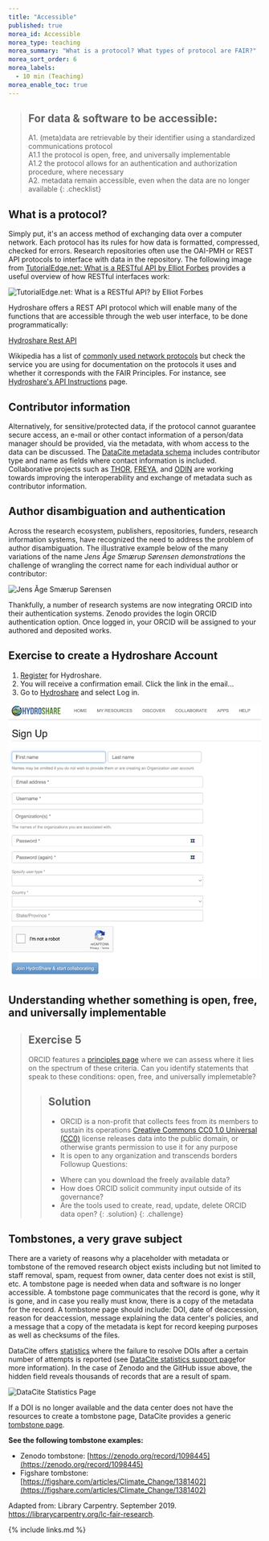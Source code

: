 ```yaml
---
title: "Accessible"
published: true
morea_id: Accessible
morea_type: teaching
morea_summary: "What is a protocol? What types of protocol are FAIR?"
morea_sort_order: 6
morea_labels:
  - 10 min (Teaching)
morea_enable_toc: true
---
```


> ## For data & software to be accessible:
>
> A1. (meta)data are retrievable by their identifier using a standardized communications protocol  
>  A1.1 the protocol is open, free, and universally implementable  
>  A1.2 the protocol allows for an authentication and authorization procedure, where necessary  
> A2. metadata remain accessible, even when the data are no longer available
> {: .checklist}

## What is a protocol?

Simply put, it's an access method of exchanging data over a computer network. Each protocol has its rules for how data is formatted, compressed, checked for errors. Research repositories often use the OAI-PMH or REST API protocols to interface with data in the repository. The following image from [TutorialEdge.net: What is a RESTful API by Elliot Forbes](https://tutorialedge.net/general/what-is-a-rest-api/) provides a useful overview of how RESTful interfaces work:

![TutorialEdge.net: What is a RESTful API? by Elliot Forbes](../fig/rest-api.png)

Hydroshare offers a REST API protocol which will enable many of the functions that are accessible through the web user interface, to be done programmatically:

[Hydroshare Rest API](https://www.hydroshare.org/hsapi)

Wikipedia has a list of [commonly used network protocols](https://en.wikipedia.org/wiki/Lists_of_network_protocols) but check the service you are using for documentation on the protocols it uses and whether it corresponds with the FAIR Principles. For instance, see [Hydroshare's API Instructions](https://help.hydroshare.org/introduction-to-hydroshare/getting-started/use-the-api/) page.

## Contributor information

Alternatively, for sensitive/protected data, if the protocol cannot guarantee secure access, an e-mail or other contact information of a person/data manager should be provided, via the metadata, with whom access to the data can be discussed. The [DataCite metadata schema](https://schema.datacite.org/) includes contributor type and name as fields where contact information is included. Collaborative projects such as [THOR](https://project-thor.readme.io/), [FREYA](https://www.project-freya.eu/en/resources), and [ODIN](https://odin-project.eu/project-outputs/deliverables/) are working towards improving the interoperability and exchange of metadata such as contributor information.

## Author disambiguation and authentication

Across the research ecosystem, publishers, repositories, funders, research information systems, have recognized the need to address the problem of author disambiguation. The illustrative example below of the many variations of the name _Jens Åge Smærup Sørensen demonstrations_ the challenge of wrangling the correct name for each individual author or contributor:

![Jens Åge Smærup Sørensen](https://slideplayer.com/13579783/82/images/5/Jens+%C3%85ge+Sm%C3%A6rup+S%C3%B8rensen.jpg)

Thankfully, a number of research systems are now integrating ORCID into their authentication systems. Zenodo provides the login ORCID authentication option. Once logged in, your ORCID will be assigned to your authored and deposited works.

## Exercise to create a Hydroshare Account

1. [Register](https://www.hydroshare.org/sign-up/) for Hydroshare.
2. You will receive a confirmation email. Click the link in the email...
3. Go to [Hydroshare](hydroshare.org) and select Log in.

![Hydroshare Registration](./fig/hydrosharesignup.png)

## Understanding whether something is open, free, and universally implementable

> ## Exercise 5
>
> ORCID features a [principles page](https://orcid.org/about/what-is-orcid/principles) where we can assess where it lies on the spectrum of these criteria. Can you identify statements that speak to these conditions: open, free, and universally implemetable?
>
> > ## Solution
> >
> > - ORCID is a non-profit that collects fees from its members to sustain its operations
> >   [Creative Commons CC0 1.0 Universal (CC0)](https://tldrlegal.com/license/creative-commons-cc0-1.0-universal) license releases data into the public domain, or otherwise grants permission to use it for any purpose
> > - It is open to any organization and transcends borders
> >   Followup Questions:
> >
> > * Where can you download the freely available data?
> > * How does ORCID solicit community input outside of its governance?
> > * Are the tools used to create, read, update, delete ORCID data open?
> >   {: .solution}
> >   {: .challenge}

## Tombstones, a very grave subject

There are a variety of reasons why a placeholder with metadata or tombstone of the removed research object exists including but not limited to staff removal, spam, request from owner, data center does not exist is still, etc. A tombstone page is needed when data and software is no longer accessible. A tombstone page communicates that the record is gone, why it is gone, and in case you really must know, there is a copy of the metadata for the record. A tombstone page should include: DOI, date of deaccession, reason for deaccession, message explaining the data center's policies, and a message that a copy of the metadata is kept for record keeping purposes as well as checksums of the files.

DataCite offers [statistics](https://stats.datacite.org/) where the failure to resolve DOIs after a certain number of attempts is reported (see [DataCite statistics support page](https://support.datacite.org/docs/datacite-statistics)for more information). In the case of Zenodo and the GitHub issue above, the hidden field reveals thousands of records that are a result of spam.

![DataCite Statistics Page](../fig/datacite_statistics.png)

If a DOI is no longer available and the data center does not have the resources to create a tombstone page, DataCite provides a generic [tombstone page](https://support.datacite.org/docs/tombstone-pages).

**See the following tombstone examples:**

- Zenodo tombstone: [https://zenodo.org/record/1098445](https://zenodo.org/record/1098445)
- Figshare tombstone: [https://figshare.com/articles/Climate_Change/1381402](https://figshare.com/articles/Climate_Change/1381402)

Adapted from: Library Carpentry. September 2019. https://librarycarpentry.org/lc-fair-research.

{% include links.md %}

